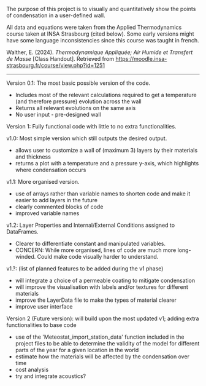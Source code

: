 The purpose of this project is to visually and quantitatively show the points of condensation in a user-defined wall.

All data and equations were taken from the Applied Thermodynamics course taken at INSA Strasbourg (cited below).
Some early versions might have some language inconsistencies since this course was taught in french. 

Walther, E. (2024). _Thermodynamique Appliquée; Air Humide et Transfert de Masse_ [Class Handout]. Retrieved from https://moodle.insa-strasbourg.fr/course/view.php?id=1251

------------------------------------------------------------------------------------------------------------------------------------------------------------------------------

Version 0.1: The most basic possible version of the code.
- Includes most of the relevant calculations required to get a temperature (and therefore pressure) evolution across the wall
- Returns all relevant evolutions on the same axis
- No user input - pre-designed wall


Version 1: Fully functional code with little to no extra functionalities.

  v1.0: Most simple version which still outputs the desired output.
  - allows user to customize a wall of (maximum 3) layers by their materials and thickness
  - returns a plot with a temperature and a pressure y-axis, which highlights where condensation occurs

  v1.1: More organised version.
  - use of arrays rather than variable names to shorten code and make it easier to add layers in the future 
  - clearly commented blocks of code
  - improved variable names

  v1.2: Layer Properties and Internal/External Conditions assigned to DataFrames.
  - Clearer to differentiate constant and manipulated variables.
  - CONCERN: While more organised, lines of code are much more long-winded. Could make code visually harder to understand.

  v1.?: (list of planned features to be added during the v1 phase)
  - will integrate a choice of a permeable coating to mitigate condensation
  - will improve the visualisation with labels and/or textures for different materials
  - improve the LayerData file to make the types of material clearer
  - improve user interface


Version 2 (Future version): will build upon the most updated v1; adding extra functionalities to base code
- use of the 'Meteostat_import_station_data' function included in the project files to be able to determine the validity of the model for different parts of the year for a given location in the world
- estimate how the materials will be affected by the condensation over time
- cost analysis
- try and integrate acoustics? 
